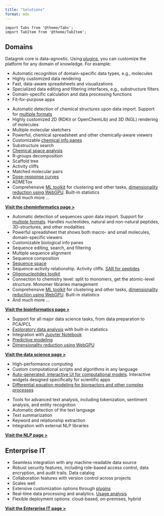 ```yaml
---
title: "Solutions"
format: mdx
---
```


```mdx-code-block
import Tabs from '@theme/Tabs';
import TabItem from '@theme/TabItem';
```

## Domains

Datagrok core is data-agnostic. Using [plugins](../../develop/how-to/create-package.md), you can 
customize the platform for any domain of knowledge. For example:

* Automatic recognition of domain-specific data types, e.g., molecules
* Highly customized data rendering
* Fast, data-aware spreadsheets and visualizations
* Specialized data editing and filtering interfaces, e.g., substructure filters
* Domain-specific calculation and data processing functions
* Fit-for-purpose apps

<Tabs>
<TabItem value="chem" label="Cheminformatics" default>

* Automatic detection of chemical structures upon data import. Support for [multiple formats](../../access/files/supported-formats.md#molecule-structure-formats)
* Highly customized 2D (RDKit or OpenChemLib) and 3D (NGL) rendering of molecules
* Multiple molecular sketchers
* Powerful, chemical spreadsheet and other chemically-aware viewers
* Customizable [chemical info panes](domains/chem/info-panels/info-panels.md)
* Substructure search
* [Chemical space analysis](./domains/chem/chem.md#chemical-space)
* R-groups decomposition
* Scaffold tree
* Activity cliffs
* Matched molecular pairs
* [Dose-response curves](https://github.com/datagrok-ai/public/blob/master/packages/Curves/README.md)
* ADMETox
* Comprehensive [ML toolkit](domains/data-science.md) for
clustering and other tasks, [dimensionality reduction using WebGPU](../../explore/dim-reduction.md). Built-in statistics
* And much more ...

[**Visit the cheminformatics page >**](domains/chem/chem.md)

</TabItem>
<TabItem value="bio" label="Bioinformatics" default>

* Automatic detection of sequences upon data import. Support for [multiple formats](../../access/files/supported-formats.md). Handles nucleotides, natural and non-natural peptides, 3D-structures, and other modalities
* Powerful spreadsheet that shows both macro- and small molecules, domain-specific viewers
* Customizable biological info panes
* Sequence editing, search, and filtering
* Multiple sequence alignment
* Sequence composition
* [Sequence space](./domains/bio/bio.md#sequence-space)
* Sequence-activity relationship. Activity cliffs. [SAR for peptides](domains/bio/peptides-sar.md)
* [Oligonucleotides toolkit](domains/bio/oligo-toolkit.md)
* Connection to chemistry level: split to monomers, get the atomic-level structure. Monomer libraries management
* Comprehensive [ML toolkit](domains/data-science.md) for
clustering and other tasks, [dimensionality reduction using WebGPU](../../explore/dim-reduction.md). Built-in statistics
* And much more ...

[**Visit the bioinformatics page >**](domains/bio/bio.md)

</TabItem>
<TabItem value="data-science" label="Data science" default>

* Support for all major data science tasks, from data preparation to PCA/PCL
* [Exploratory data analysis](domains/use-cases/eda.md) with built-in statistics
* Integration with [Jupyter Notebook](../../compute/jupyter-notebook.md)
* [Predictive modeling](../../learn/learn.md)
* [Dimensionality reduction using WebGPU](../../explore/dim-reduction.md)

[**Visit the data science page >**](domains/data-science.md)

</TabItem>
<TabItem value="scientific-computations" label="Scientific computations" default>

* High-performance computing
* Custom computational scripts and algorithms in any language
* [Auto-generated, interactive UI for computational models](../../compute/compute.md#autogenerated-ui). Interactive widgets
  designed specifically for scientific apps
* [Differential equation modeling for bioreactors and other complex processes](../../compute/diff-studio.md)

</TabItem>
<TabItem value="nlp" label="NLP" default>

* Tools for advanced text analysis, including tokenization, sentiment analysis,
  and entity recognition
* Automatic detection of the text language
* Text summarization
* Keyword and relationship extraction
* Integration with external NLP libraries

[**Visit the NLP page >**](domains/nlp/nlp.md)

</TabItem>
</Tabs>


## Enterprise IT

* Seamless integration with any machine-readable data source
* Robust security features, including role-based access control, data
  encryption, and audit trails. Data catalog
* Collaboration features with version control across projects
* Scales well
* Extensive customization options through [plugins](../../develop/how-to/create-package.md)
* Real-time data processing and analytics. [Usage analysis](../../govern/usage-analysis.md)
* Flexible deployment options: cloud-based, on-premises, hybrid

[**Visit the Enterprise IT page >**](enterprise/enterprise.md)

